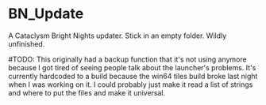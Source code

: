 # BN_Update
A Cataclysm Bright Nights updater. Stick in an empty folder. Wildly unfinished.

#TODO:
This originally had a backup function that it's not using anymore because I got tired of seeing people talk about the launcher's problems.
It's currently hardcoded to a build because the win64 tiles build broke last night when I was working on it.
I could probably just make it read a list of strings and where to put the files and make it universal.
